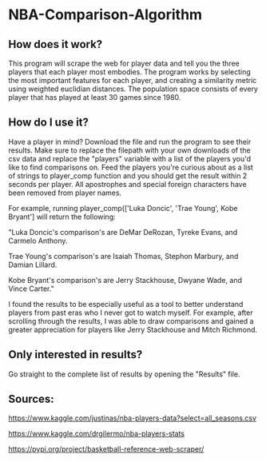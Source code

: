 # NBA-Comparison-Algorithm

## How does it work?
This program will scrape the web for player data and tell you the three players that each player most embodies. The program works by selecting the most important features for each player, and creating a similarity metric using weighted euclidian distances. The population space consists of every player that has played at least 30 games since 1980.

## How do I use it?
Have a player in mind? Download the file and run the program to see their results. Make sure to replace the filepath with your own downloads of the csv data and replace the "players" variable with a list of the players you'd like to find comparisons on. Feed the players you're curious about as a list of strings to player_comp function and you should get the result within 2 seconds per player. All apostrophes and special foreign characters have been removed from player names. 

For example, running player_comp(['Luka Doncic', 'Trae Young', Kobe Bryant'] will return the following:

"Luka Doncic's comparison's are DeMar DeRozan, Tyreke Evans, and Carmelo Anthony.

Trae Young's comparison's are Isaiah Thomas, Stephon Marbury, and Damian Lillard.

Kobe Bryant's comparison's are Jerry Stackhouse, Dwyane Wade, and Vince Carter."

I found the results to be especially useful as a tool to better understand players from past eras who I never got to watch myself. For example, after scrolling through the results, I was able to draw comparisons and gained a greater appreciation for players like Jerry Stackhouse and Mitch Richmond.

## Only interested in results? 
Go straight to the complete list of results by opening the "Results" file. 





## Sources:
https://www.kaggle.com/justinas/nba-players-data?select=all_seasons.csv

https://www.kaggle.com/drgilermo/nba-players-stats

https://pypi.org/project/basketball-reference-web-scraper/
